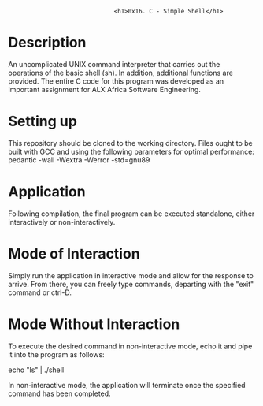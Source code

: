                                   <h1>0x16. C - Simple Shell</h1>

<h1>Description</h1>

An uncomplicated UNIX command interpreter that carries out the operations of the basic shell (sh). In addition, additional functions are provided. The entire C code for this program was developed as an important assignment for ALX Africa Software Engineering.

<h1>Setting up</h1>

This repository should be cloned to the working directory. Files ought to be built with GCC and using the following parameters for optimal performance: pedantic -wall -Wextra -Werror -std=gnu89

<h1>Application</h1>

Following compilation, the final program can be executed standalone, either interactively or non-interactively.

<h1>Mode of Interaction</h1>

Simply run the application in interactive mode and allow for the response to arrive. From there, you can freely type commands, departing with the "exit" command or ctrl-D.

<h1>Mode Without Interaction</h1>

To execute the desired command in non-interactive mode, echo it and pipe it into the program as follows:

echo "ls" | ./shell

In non-interactive mode, the application will terminate once the specified command has been completed.
